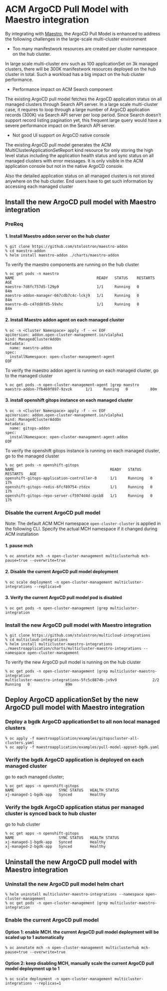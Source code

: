 # ACM ArgoCD Pull Model with Maestro integration

By integrating with [Maestro](https://github.com/stolostron/maestro-addon), the ArgoCD Pull Model is enhanced to address the following challenges in the large-scale multi-cluster environment

- Too many manifestwork resources are created per cluster namespace on the hub cluster. 

In large scale multi-cluster env such as 100 applicationSet on 3k managed clusters,  there will be 300K manifestwork resources deployed on the hub cluster in total. Such a workload has a big impact on the hub cluster performance.

- Performance impact on ACM Search component

The existing ArgoCD pull model fetches the ArgoCD application status on all managed clusters through Search API server. In a large scale multi-cluster case, it requires to loop through a large number of ArgoCD application records (300K) via Search API server per loop period. Since Search doesn’t support record listing pagination yet, this frequent large query would have a severe performance impact on the Search API server.

- Not good UI support on ArgoCD native console

The existing ArgoCD pull model generates the ACM MultiClusterApplicationSetReport kind resource for only storing the high level status including the application health status and sync status on all managed clusters with error messages. It is only visible in the ACM application console but not in the native ArgoCD console.  

Also the detailed application status on all managed clusters is not stored anywhere on the hub cluster. End users have to get such information by accessing each managed cluster

## Install the new ArgoCD pull model with Maestro integration

### PreReq

#### 1. Install Maestro addon server on the hub cluster

```
% git clone https://github.com/stolostron/maestro-addon
% cd maestro-addon
% helm install maestro-addon ./charts/maestro-addon
```

To verify the maestro components are running on the hub cluster
```
% oc get pods -n maestro
NAME                                     READY   STATUS    RESTARTS   AGE
maestro-7d8fc757d5-l29p9                 1/1     Running   0          84m
maestro-addon-manager-667cdb7c4c-lckj9   1/1     Running   0          84m
maestro-db-c47dd8fd5-59xhc               1/1     Running   0          84m
```

#### 2. Install Maestro addon agent on each managed cluster

```
% oc -n <Cluster Namespace> apply -f - << EOF
apiVersion: addon.open-cluster-management.io/v1alpha1
kind: ManagedClusterAddOn
metadata:
  name: maestro-addon
spec:
  installNamespace: open-cluster-management-agent
EOF
```

To verify the maestro addon agent is running on each managed cluster, go to the managed cluster
```
% oc get pods -n open-cluster-management-agent |grep maestro
maestro-addon-7fb469f897-9zvzk      1/1     Running   0          80m
```

#### 3. install openshift gitops instance on each managed cluster

```
% oc -n <Cluster Namespace> apply -f - << EOF
apiVersion: addon.open-cluster-management.io/v1alpha1
kind: ManagedClusterAddOn
metadata:
  name: gitops-addon
spec:
  installNamespace: open-cluster-management-agent-addon
EOF
```

To verify the openshift gitops instance is running on each managed cluster, go to the managed cluster
```
% oc get pods -n openshift-gitops      
NAME                                           READY   STATUS    RESTARTS   AGE
openshift-gitops-application-controller-0      1/1     Running   0          17h
openshift-gitops-redis-6fcf89754-ztdzx         1/1     Running   0          17h
openshift-gitops-repo-server-cf5974d4d-zpsb8   1/1     Running   0          17h
```

### Disable the current ArgoCD pull model

Note: The default ACM MCH namespace `open-cluster-cluster` is applied in the following CLI. Specify the actual MCH namespace if it changed during ACM installation

#### 1. pause mch
```
% oc annotate mch -n open-cluster-management multiclusterhub mch-pause=true --overwrite=true
```
#### 2. Disable the current ArgoCD pull model deployment 
```
% oc scale deployment -n open-cluster-management multicluster-integrations --replicas=0 
```

#### 3. Verify the current ArgoCD pull model pod is disabled 
```
% oc get pods -n open-cluster-management |grep multicluster-integration
```

### Install the new ArgoCD pull model with Maestro integration
```
% git clone https://github.com/stolostron/multicloud-integrations
% cd multicloud-integrations
% helm install multicluster-maestro-integrations ./maestroapplication/charts/multicluster-maestro-integrations --namespace open-cluster-management
```

To verify the new ArgoCD pull model is running on the hub cluster
```
% oc get pods -n open-cluster-management |grep multicluster-maestro-integration
multicluster-maestro-integrations-5fc5c8874b-jv9v9                2/2     Running   0                89m
```

## Deploy ArgoCD applicationSet by the new ArgoCD pull model with Maestro integration

### Deploy a bgdk ArgoCD applicationSet to all non local managed clusters
```
% oc apply -f maestroapplication/examples/gitopscluster-all-clusters.yaml
% oc apply -f maestroapplication/examples/pull-model-appset-bgdk.yaml
```
### Verify the bgdk ArgoCD application is deployed on each managed cluster
go to each managed cluster;
```
% oc get apps -n openshift-gitops 
NAME                    SYNC STATUS   HEALTH STATUS
xj-managed-1-bgdk-app   Synced        Healthy
```

### Verify the bgdk ArgoCD application status per managed cluster is synced back to hub cluster 
go to hub cluster
```
% oc get apps -n openshift-gitops 
NAME                    SYNC STATUS   HEALTH STATUS
xj-managed-1-bgdk-app   Synced        Healthy
xj-managed-2-bgdk-app   Synced        Healthy
```

## Uninstall the new ArgoCD pull model with Maestro integration

### Uninstall the new ArgoCD pull model helm chart
```
% helm uninstall multicluster-maestro-integrations --namespace open-cluster-management
% oc get pods -n open-cluster-management |grep multicluster-maestro-integration
```

### Enable the current ArgoCD pull model
#### Option 1: enable MCH. the current ArgoCD pull model deployment will be scaled up to 1 automatically
```
% oc annotate mch -n open-cluster-management multiclusterhub mch-pause=true --overwrite=true
```
#### Option 2: keep disabling MCH, manually scale the current ArgoCD pull model deployment up to 1
```
% oc scale deployment -n open-cluster-management multicluster-integrations --replicas=1
```

